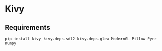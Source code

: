 # Kivy

## Requirements

```shell
pip install kivy kivy.deps.sdl2 kivy.deps.glew ModernGL Pillow Pyrr numpy
```
